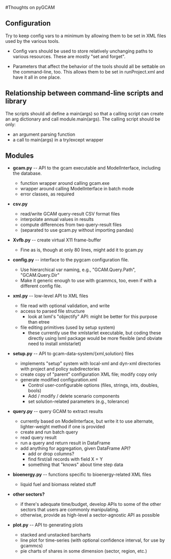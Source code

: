 #Thoughts on pyGCAM

## Configuration
Try to keep config vars to a minimum by allowing them to be set in XML files used by the various tools. 

  * Config vars should be used to store relatively unchanging paths to various resources. These are mostly "set and forget".

  * Parameters that affect the behavior of the tools should all be settable on the command-line, too. This allows them to be set in runProject.xml and have it all in one place.

## Relationship between command-line scripts and library

The scripts should all define a main(args) so that a calling script can create an arg dictionary and 
call module.main(args). The calling script should be only:

   * an argument parsing function
   * a call to main(args) in a try/except wrapper 

## Modules

  * **gcam.py** -- API to the gcam executable and ModelInterface, including the database. 
    * function wrapper around calling gcam.exe
    * wrapper around calling ModelInterface in batch mode
    * error classes, as required

  * **csv.py**
    * read/write GCAM query-result CSV format files
    * interpolate annual values in results
    * compute differences from two query-result files
    * (separated to use gcam.py without importing pandas)

  * **Xvfb.py** -- create virtual X11 frame-buffer
    * Fine as is, though at only 80 lines, might add it to gcam.py

  * **config.py** -- interface to the pygcam configuration file. 
    * Use hierarchical var naming, e.g., "GCAM.Query.Path", "GCAM.Query.Dir"
    * Make it generic enough to use with gcammcs, too, even if with a different config file.
      
  * **xml.py** -- low-level API to XML files
      * file read with optional validation, and write
      * access to parsed file structure
        * look at lxml's "objectify" API: might be better for this purpose than etree
      * file editing primitives (used by setup system)
        * these currently use the xmlstarlet executable, but coding these directly using lxml package would be more flexible (and obviate need to install xmlstarlet)

  * **setup.py** -- API to gcam-data-system/{xml,solution} files
    * implements "setup" system with local-xml and dyn-xml directories with project and policy subdirectories
    * create copy of "parent" configuration XML file; modify copy only
    * generate modified configuration.xml
      * Control user-configurable options (files, strings, ints, doubles, bools)
      * Add / modify / delete scenario components 
      * set solution-related parameters (e.g., tolerance) 
    
  * **query.py** -- query GCAM to extract results
    * currently based on ModelInterface, but write it to use alternate, lighter-weight method if one is provided
    * create and run batch query
    * read query result
    * run a query and return result in DataFrame
	* add anything for aggregation, given DataFrame API?
	  * add or drop columns?
	  * find first/all records with field X = Y
	  * something that "knows" about time step data
	  
  * **bioenergy.py** -- functions specific to bioenergy-related XML files
    * liquid fuel and biomass related stuff
    
  * **other sectors?**
  	* if there's adequate time/budget, develop APIs to some of the other sectors that users are commonly manipulating.
  	* otherwise, provide as high-level a sector-agnostic API as possible 
  
  * **plot.py** -- API to generating plots
    * stacked and unstacked barcharts
    * line plot for time-series (with optional confidence interval, for use by gcammcs)
    * pie charts of shares in some dimension (sector, region, etc.)

  
